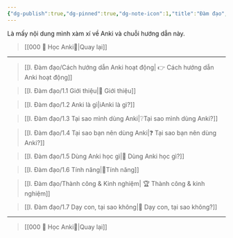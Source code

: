 ```yaml
---
{"dg-publish":true,"dg-pinned":true,"dg-note-icon":1,"title":"Đàm đạo","permalink":"/i-dam-dao/010-dam-dao/","pinned":true,"dgPassFrontmatter":true,"noteIcon":1}
---
```


Là mấy nội dung mình xàm xí về Anki và chuỗi hướng dẫn này.

> [[000 🌟 Học Anki🌟\|Quay lại]]
___

> [[I. Đàm đạo/Cách hướng dẫn Anki hoạt động\| 👉 Cách hướng dẫn Anki hoạt động]]

> [[I. Đàm đạo/1.1 Giới thiệu\|👋 Giới thiệu]]

> [[I. Đàm đạo/1.2 Anki là gì\|ℹ️Anki là gì?]]

> [[I. Đàm đạo/1.3 Tại sao mình dùng Anki\|❔Tại sao mình dùng Anki?]]

> [[I. Đàm đạo/1.4 Tại sao bạn nên dùng Anki\|❓ Tại sao bạn nên dùng Anki?]]

> [[I. Đàm đạo/1.5 Dùng Anki học gì\|🧐 Dùng Anki học gì?]]

> [[I. Đàm đạo/1.6 Tính năng\|🧩Tính năng]]

> [[I. Đàm đạo/Thành công & Kinh nghiệm\| 🏆 Thành công & kinh nghiệm]]

> [[I. Đàm đạo/1.7 Dạy con, tại sao không\|👶 Dạy con, tại sao không?]]

___

> [[000 🌟 Học Anki🌟\|Quay lại]]